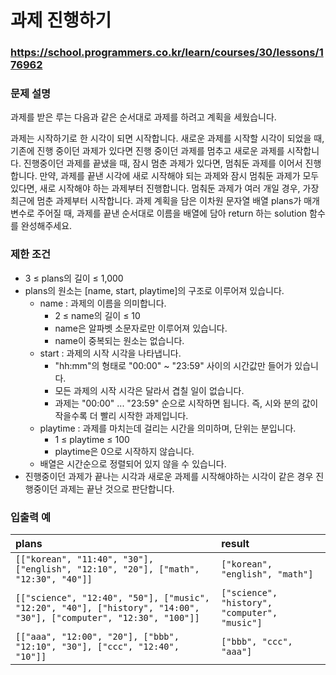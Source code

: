 # 과제 진행하기

### https://school.programmers.co.kr/learn/courses/30/lessons/176962

### 문제 설명

과제를 받은 루는 다음과 같은 순서대로 과제를 하려고 계획을 세웠습니다.

과제는 시작하기로 한 시각이 되면 시작합니다.
새로운 과제를 시작할 시각이 되었을 때, 기존에 진행 중이던 과제가 있다면 진행 중이던 과제를 멈추고 새로운 과제를 시작합니다.
진행중이던 과제를 끝냈을 때, 잠시 멈춘 과제가 있다면, 멈춰둔 과제를 이어서 진행합니다.
만약, 과제를 끝낸 시각에 새로 시작해야 되는 과제와 잠시 멈춰둔 과제가 모두 있다면, 새로 시작해야 하는 과제부터 진행합니다.
멈춰둔 과제가 여러 개일 경우, 가장 최근에 멈춘 과제부터 시작합니다.
과제 계획을 담은 이차원 문자열 배열 plans가 매개변수로 주어질 때, 과제를 끝낸 순서대로 이름을 배열에 담아 return 하는 solution 함수를 완성해주세요.

### 제한 조건

-   3 ≤ plans의 길이 ≤ 1,000
-   plans의 원소는 [name, start, playtime]의 구조로 이루어져 있습니다.
    -   name : 과제의 이름을 의미합니다.
        -   2 ≤ name의 길이 ≤ 10
        -   name은 알파벳 소문자로만 이루어져 있습니다.
        -   name이 중복되는 원소는 없습니다.
    -   start : 과제의 시작 시각을 나타냅니다.
        -   "hh:mm"의 형태로 "00:00" ~ "23:59" 사이의 시간값만 들어가 있습니다.
        -   모든 과제의 시작 시각은 달라서 겹칠 일이 없습니다.
        -   과제는 "00:00" ... "23:59" 순으로 시작하면 됩니다. 즉, 시와 분의 값이 작을수록 더 빨리 시작한 과제입니다.
    -   playtime : 과제를 마치는데 걸리는 시간을 의미하며, 단위는 분입니다.
        -   1 ≤ playtime ≤ 100
        -   playtime은 0으로 시작하지 않습니다.
    -   배열은 시간순으로 정렬되어 있지 않을 수 있습니다.
-   진행중이던 과제가 끝나는 시각과 새로운 과제를 시작해야하는 시각이 같은 경우 진행중이던 과제는 끝난 것으로 판단합니다.

### 입출력 예

| plans                                                                                                              | result                                        |
| :----------------------------------------------------------------------------------------------------------------- | :-------------------------------------------- |
| `[["korean", "11:40", "30"], ["english", "12:10", "20"], ["math", "12:30", "40"]]`                                 | `["korean", "english", "math"]`               |
| `[["science", "12:40", "50"], ["music", "12:20", "40"], ["history", "14:00", "30"], ["computer", "12:30", "100"]]` | `["science", "history", "computer", "music"]` |
| `[["aaa", "12:00", "20"], ["bbb", "12:10", "30"], ["ccc", "12:40", "10"]]`                                         | `["bbb", "ccc", "aaa"]`                       |
